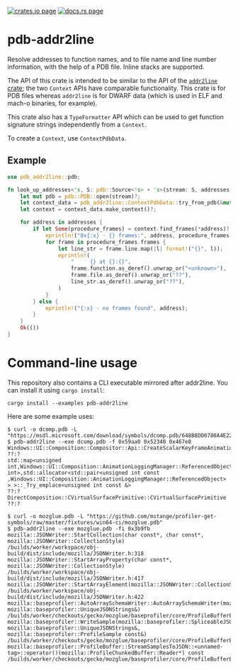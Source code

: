 [![crates.io page](http://meritbadge.herokuapp.com/pdb-addr2line)](https://crates.io/crates/pdb-addr2line)
[![docs.rs page](https://docs.rs/pdb-addr2line/badge.svg)](https://docs.rs/pdb-addr2line/)

# pdb-addr2line

Resolve addresses to function names, and to file name and line number
information, with the help of a PDB file. Inline stacks are supported.

The API of this crate is intended to be similar to the API of the
[`addr2line` crate](https://docs.rs/addr2line/); the two `Context` APIs
have comparable functionality. This crate is for PDB files whereas `addr2line`
is for DWARF data (which is used in ELF and mach-o binaries, for example).

This crate also has a `TypeFormatter` API which can be used to get function signature
strings independently from a `Context`.

To create a `Context`, use `ContextPdbData`.

## Example

```rust
use pdb_addr2line::pdb;

fn look_up_addresses<'s, S: pdb::Source<'s> + 's>(stream: S, addresses: &[u32]) -> pdb::Result<()> {
    let mut pdb = pdb::PDB::open(stream)?;
    let context_data = pdb_addr2line::ContextPdbData::try_from_pdb(&mut pdb)?;
    let context = context_data.make_context()?;

    for address in addresses {
        if let Some(procedure_frames) = context.find_frames(*address)? {
            eprintln!("0x{:x} - {} frames:", address, procedure_frames.frames.len());
            for frame in procedure_frames.frames {
                let line_str = frame.line.map(|l| format!("{}", l));
                eprintln!(
                    "     {} at {}:{}",
                    frame.function.as_deref().unwrap_or("<unknown>"),
                    frame.file.as_deref().unwrap_or("??"),
                    line_str.as_deref().unwrap_or("??"),
                )
            }
        } else {
            eprintln!("{:x} - no frames found", address);
        }
    }
    Ok(())
}
```

# Command-line usage

This repository also contains a CLI executable mirrored after addr2line.
You can install it using `cargo install`:

```
cargo install --examples pdb-addr2line
```

Here are some example uses:

```
$ curl -o dcomp.pdb -L "https://msdl.microsoft.com/download/symbols/dcomp.pdb/648B8DD0780A4E22FA7FA89B84633C231/dcomp.pdb"
$ pdb-addr2line --exe dcomp.pdb -f 0x59aa0 0x52340 0x467e8
Windows::UI::Composition::Compositor::Api::CreateScalarKeyFrameAnimation
??:?
std::map<unsigned int,Windows::UI::Composition::AnimationLoggingManager::ReferencedObject,std::less<unsigned int>,std::allocator<std::pair<unsigned int const ,Windows::UI::Composition::AnimationLoggingManager::ReferencedObject> > >::_Try_emplace<unsigned int const &>
??:?
DirectComposition::CVirtualSurfacePrimitive::CVirtualSurfacePrimitive
??:?
```

```
$ curl -o mozglue.pdb -L "https://github.com/mstange/profiler-get-symbols/raw/master/fixtures/win64-ci/mozglue.pdb"
$ pdb-addr2line --exe mozglue.pdb -fi 0x3b9fb
mozilla::JSONWriter::StartCollection(char const*, char const*, mozilla::JSONWriter::CollectionStyle)
/builds/worker/workspace/obj-build/dist/include/mozilla/JSONWriter.h:318
mozilla::JSONWriter::StartArrayProperty(char const*, mozilla::JSONWriter::CollectionStyle)
/builds/worker/workspace/obj-build/dist/include/mozilla/JSONWriter.h:417
mozilla::JSONWriter::StartArrayElement(mozilla::JSONWriter::CollectionStyle)
/builds/worker/workspace/obj-build/dist/include/mozilla/JSONWriter.h:422
mozilla::baseprofiler::AutoArraySchemaWriter::AutoArraySchemaWriter(mozilla::baseprofiler::SpliceableJSONWriter&, mozilla::baseprofiler::UniqueJSONStrings&)
/builds/worker/checkouts/gecko/mozglue/baseprofiler/core/ProfileBufferEntry.cpp:141
mozilla::baseprofiler::WriteSample(mozilla::baseprofiler::SpliceableJSONWriter&, mozilla::baseprofiler::UniqueJSONStrings&, mozilla::baseprofiler::ProfileSample const&)
/builds/worker/checkouts/gecko/mozglue/baseprofiler/core/ProfileBufferEntry.cpp:361
mozilla::baseprofiler::ProfileBuffer::StreamSamplesToJSON::<unnamed-tag>::operator()(mozilla::ProfileChunkedBuffer::Reader*) const
/builds/worker/checkouts/gecko/mozglue/baseprofiler/core/ProfileBufferEntry.cpp:809
```
